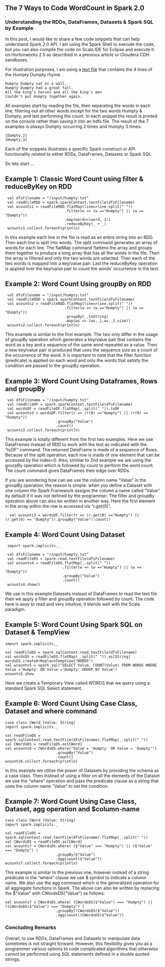 ## The 7 Ways to Code WordCount in Spark 2.0 
### Understanding the RDDs, DataFrames, Datasets & Spark SQL by Example

In this post, I would like to share a few code snippets that can help understand Spark 2.0 API. I am using the Spark Shell to execute the code, but you can also compile the code on Scala IDE for Eclipse and execute it on Hortonworks 2.5 as described in a previous article or Cloudera CDH sandboxes.

For illustration purposes, I am using a [text file](https://github.com/abbas-taher/the-7-ways-wordcount-apache-spark-snippets/edit/master/humpty.txt) that contains the 4 lines of the Humpty Dumpty rhyme. 

    Humpty Dumpty sat on a wall,
    Humpty Dumpty had a great fall.
    All the king's horses and all the king's men
    Couldn't put Humpty together again.

All examples start by reading the file, then separating the words in each line, filtering out all other words except for the two words Humpty & Dumpty, and last performing the count. In each snippet the result is printed on the console rather than saving it into an hdfs file. The result of the 7 examples is always Dumpty occurring 2 times and Humpty 3 times:

    [Dumpty,2]
    [Humpty,3] 

Each of the snippets illustrates a specific Spark construct or API functionality related to either RDDs, DataFrames, Datasets or Spark SQL. 

So lets start ...

## Example 1: Classic Word Count using filter & reduceByKey on RDD
     val dfsFilename = "/input/humpty.txt"
     val readFileRDD = spark.sparkContext.textFile(dfsFilename)
     val wcounts1 = readFileRDD.flatMap(line=>line.split(" "))
                               .filter(w => (w =="Humpty") || (w == "Dumpty"))
                               .map(word=>(word, 1))
                               .reduceByKey(_ + _)
     wcounts1.collect.foreach(println)

In this example each line in the file is read as an entire string into an RDD. Then each line is split into words. The split command generates an array of words for each line. The flatMap command flattens the array and groups them together to produce a long array that has all the words in the file. Then the array is filtered and only the two words are selected. Then each of the two words is mapped into a key/value pair. Last the reduceByKey operation is applied over the key/value pair to count the words’ occurrence in the text. 

## Example 2: Word Count Using groupBy on RDD
     val dfsFilename = "/input/humpty.txt"
     val readFileRDD = spark.sparkContext.textFile(dfsFilename)
     val wcounts2 = readFileRDD.flatMap(line=>line.split(" "))
                               .filter(w => (w =="Humpty") || (w == "Dumpty"))
                               .groupBy(_.toString)
                               .map(ws => (ws._1,ws._2.size))
     wcounts2.collect.foreach(println)

This example is similar to the first example. The two only differ in the usage of groupBy operation which generates a key/value pair that contains the word as a key and a sequence of the same word repeated as a value. Then a new key/value pair is produced that uses the sequence size as a count of the occurrence of the word.  It is important to note that the filter function (predicate) is applied on each word and only the words that satisfy the condition are passed to the groupBy operation.


## Example 3: Word Count Using Dataframes, Rows and groupBy
     val dfsFilename = "/input/humpty.txt"
     val readFileDF = spark.sparkContext.textFile(dfsFilename)
     val wordsDF = readFileDF.flatMap(_.split(" ")).toDF
     val wcounts3 = wordsDF.filter(r => (r(0) =="Humpty") || (r(0) == "Dumpty"))
                           .groupBy("Value")
                           .count()
     wcounts3.collect.foreach(println)

This example is totally different from the first two examples. Here we use DataFrames instead of RDD to work with the text as indicated with the “toDF” command. The returned DataFrame is made of a sequence of Rows. Because of the split operation, each row is made of one element that can be accessed by the index=0. Also, similiar to 2nd example we are using the gourpBy operation which is followed by count to perform the word count. The count command gives DataFrames their edge over RDDs.

If you are wondering how can we use the column name "Value" in the groupBy operation, the reason is simple: when you define a Dataset with one column the Spark Framework assigns the column a name called "Value" by default if it was not defined by the programmer. The filter and groupBy operation above can also be written in another way. Here the first element in the array within the row is accessed via “r.get(0)”.

      val wcounts3 = wordsDF.filter(r => (r.get(0) =="Humpty") || (r.get(0) == "Dumpty")).groupBy("Value").count()


## Example 4: Word Count Using Dataset 
     import spark.implicits._   

     val dfsFilename = "/input/humpty.txt"
     val readFileDS = spark.read.textFile(dfsFilename)
     val wcounts4 = readFileDS.flatMap(_.split(" "))
                              .filter(w => (w =="Humpty") || (w == "Dumpty"))
                              .groupBy("Value")
                              .count()
     wcounts4.show()

We use in this example Datasets instead of DataFrames to read the text file then we apply a filter and groupBy operation followed by count. The code here is easy to read and very intuitive; it blends well with the Scala paradigm.

## Example 5: Word Count Using Spark SQL on Dataset & TempView
    import spark.implicits._  

    val readFileDS = spark.sqlContext.read.textFile(dfsFilename)
    val wordsDS = readFileDS.flatMap(_.split(" ")).as[String]
    wordsDS.createOrReplaceTempView("WORDS")    
    val wcounts5 = spark.sql("SELECT Value, COUNT(Value) FROM WORDS WHERE Value ='Humpty' OR Value ='Dumpty' GROUP BY Value")
    wcounts5.show

Here we create a Temporary View called WORDS that we query using a standard Spark SQL Select statement.
  
## Example 6: Word Count Using Case Class, Dataset and where command
    case class CWord (Value: String)
    import spark.implicits._  
    
    val readFileDS = spark.sqlContext.read.textFile(dfsFilename).flatMap(_.split(" "))
    val CWordsDS = readFileDS.as[CWord]
    val wcounts6 = CWordsDS.where("Value = 'Humpty' OR Value = 'Dumpty'")
                           .groupBy("Value")
                           .count()
    wcounts6.collect.foreach(println)
   
In this example we utilize the power of Datasets by providing the schema as a case class. Then instead of using a filter on all the elements of the Dataset we use the “where” operation and pass the predicate clause as a string that uses the column name "Value" to set the condition.

## Example 7: Word Count Using Case Class, Dataset, agg operation and $column-name
    case class CWord (Value: String)
    import spark.implicits._  
    
    val readFileDS = spark.sqlContext.read.textFile(dfsFilename).flatMap(_.split(" "))
    val CWordsDS = readFileDS.as[CWord]
    val wcounts7 = CWordsDS.where( ($"Value" === "Humpty") || ($"Value" === "Dumpty") )
                           .groupBy($"Value")
                           .agg(count($"Value"))
    wcounts7.collect.foreach(println)

This example is similar to the previous one, however instead of a string predicate in the “where” clause we use $ symbol to indicate a column name. We also use the agg command which is the generalized operation for all aggregate functions in Spark. The above can also be written by replacing the $"Value" with CWordsDS("Value") as follows:

    val wcounts7 = CWordsDS.where( (CWordsDS($"Value") === "Humpty") || ((CWordsDS($"Value") === "Dumpty") )
                           .groupBy((CWordsDS($"Value"))
                           .agg(count((CWordsDS($"Value"))

### Concluding Remarks
Overall, to use RDDs, DataFrames and Datasets to manipulate data sometimes is not straight forward. However, this flexibility gives you as a programmer various options to code complicated algorithms that otherwise cannot be performed using SQL statements defined in a double quoted strings.   
